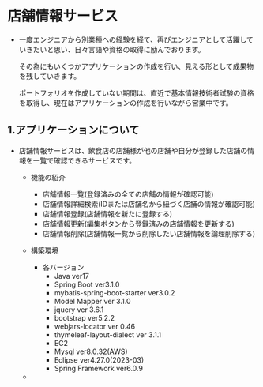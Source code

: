 # 店舗情報サービス
 - 一度エンジニアから別業種への経験を経て、再びエンジニアとして活躍していきたいと思い、日々言語や資格の取得に励んでおります。
   
   その為にもいくつかアプリケーションの作成を行い、見える形として成果物を残していきます。

   ポートフォリオを作成していない期間は、直近で基本情報技術者試験の資格を取得し、現在はアプリケーションの作成を行いながら営業中です。

## 1.アプリケーションについて
 - 店舗情報サービスは、飲食店の店舗様が他の店舗や自分が登録した店舗の情報を一覧で確認できるサービスです。
   - 機能の紹介
     - 店舗情報一覧(登録済みの全ての店舗の情報が確認可能)
     - 店舗情報詳細検索(IDまたは店舗名から紐づく店舗の情報が確認可能)
     - 店舗情報登録(店舗情報を新たに登録する)
     - 店舗情報更新(編集ボタンから登録済みの店舗情報を更新する)
     - 店舗情報削除(店舗情報一覧から削除したい店舗情報を論理削除する)
       
   - 構築環境
     - 各バージョン
       - Java ver17
       - Spring Boot ver3.1.0
       - mybatis-spring-boot-starter ver3.0.2
       - Model Mapper ver 3.1.0
       - jquery ver 3.6.1
       - bootstrap ver5.2.2
       - webjars-locator ver 0.46
       - thymeleaf-layout-dialect ver 3.1.1
       - EC2
       - Mysql ver8.0.32(AWS)
       - Eclipse ver4.27.0(2023-03)
       - Spring Framework ver6.0.9
   -
      
   
